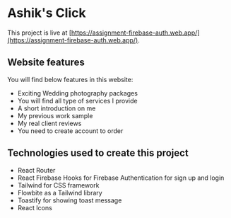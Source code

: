 # Ashik's Click

This project is live at [https://assignment-firebase-auth.web.app/](https://assignment-firebase-auth.web.app/).

## Website features

You will find below features in this website:

* Exciting Wedding photography packages
* You will find all type of services I provide
* A short introduction on me
* My previous work sample
* My real client reviews
* You need to create account to order


## Technologies used to create this project

* React Router
* React Firebase Hooks for Firebase Authentication for sign up and login
* Tailwind for CSS framework
* Flowbite as a Tailwind library
* Toastify for showing toast message
* React Icons

